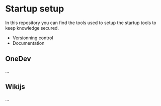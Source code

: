 # Startup setup

In this repository you can find the tools used to setup
the startup tools to keep knowledge secured.

- Versionning control
- Documentation

## OneDev

...

## Wikijs

...
